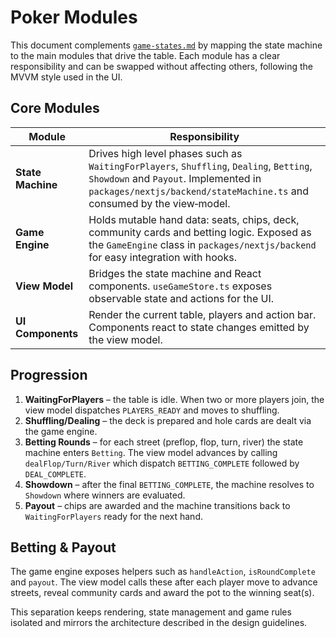 # Poker Modules

This document complements [`game-states.md`](./game-states.md) by mapping the
state machine to the main modules that drive the table.  Each module has a
clear responsibility and can be swapped without affecting others, following the
MVVM style used in the UI.

## Core Modules

| Module | Responsibility |
| ------ | -------------- |
| **State Machine** | Drives high level phases such as `WaitingForPlayers`, `Shuffling`, `Dealing`, `Betting`, `Showdown` and `Payout`. Implemented in `packages/nextjs/backend/stateMachine.ts` and consumed by the view‑model. |
| **Game Engine** | Holds mutable hand data: seats, chips, deck, community cards and betting logic. Exposed as the `GameEngine` class in `packages/nextjs/backend` for easy integration with hooks. |
| **View Model** | Bridges the state machine and React components.  `useGameStore.ts` exposes observable state and actions for the UI. |
| **UI Components** | Render the current table, players and action bar.  Components react to state changes emitted by the view model. |

## Progression

1. **WaitingForPlayers** – the table is idle.  When two or more players join,
   the view model dispatches `PLAYERS_READY` and moves to shuffling.
2. **Shuffling/Dealing** – the deck is prepared and hole cards are dealt via the
   game engine.
3. **Betting Rounds** – for each street (preflop, flop, turn, river) the state
   machine enters `Betting`.  The view model advances by calling
   `dealFlop/Turn/River` which dispatch `BETTING_COMPLETE` followed by
   `DEAL_COMPLETE`.
4. **Showdown** – after the final `BETTING_COMPLETE`, the machine resolves to
   `Showdown` where winners are evaluated.
5. **Payout** – chips are awarded and the machine transitions back to
   `WaitingForPlayers` ready for the next hand.

## Betting & Payout

The game engine exposes helpers such as `handleAction`, `isRoundComplete` and
`payout`. The view model calls these after each player move to advance streets,
reveal community cards and award the pot to the winning seat(s).

This separation keeps rendering, state management and game rules isolated and
mirrors the architecture described in the design guidelines.
